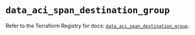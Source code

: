 # `data_aci_span_destination_group`

Refer to the Terraform Registry for docs: [`data_aci_span_destination_group`](https://registry.terraform.io/providers/ciscodevnet/aci/2.17.0/docs/data-sources/span_destination_group).
